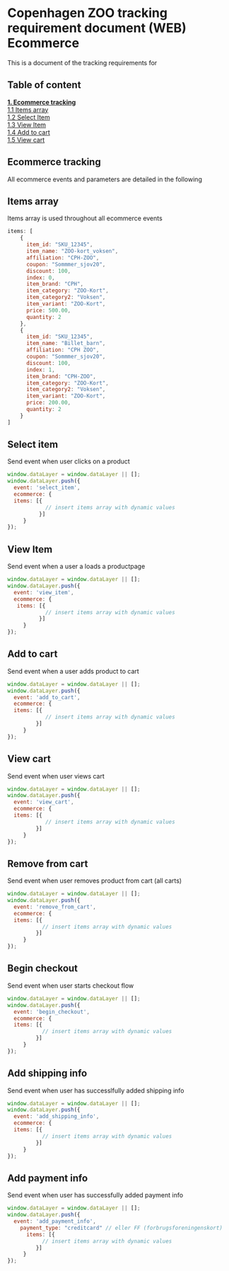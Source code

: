 # Copenhagen ZOO tracking requirement document (WEB) Ecommerce 
This is a document of the tracking requirements for

## Table of content
[**1. Ecommerce tracking**](#ecommerce-tracking) <br/>
[1.1 Items array](#items-array) <br/>
[1.2 Select Item](#select-item) <br/>
[1.3 View Item](#view-item) <br/>
[1.4 Add to cart](#add-to-cart) <br/>
[1.5 View cart](#view-cart) <br/>

## Ecommerce tracking
All ecommerce events and parameters are detailed in the following

## Items array
Items array is used throughout all ecommerce events   
````javascript
items: [
    {
      item_id: "SKU_12345",
      item_name: "ZOO-kort_voksen",
      affiliation: "CPH-ZOO",
      coupon: "Sommmer_sjov20",
      discount: 100,
      index: 0,
      item_brand: "CPH",
      item_category: "ZOO-Kort",
      item_category2: "Voksen",
      item_variant: "ZOO-Kort",
      price: 500.00,
      quantity: 2
    },
    {
      item_id: "SKU_12345",
      item_name: "Billet_barn",
      affiliation: "CPH ZOO",
      coupon: "Sommmer_sjov20",
      discount: 100,
      index: 1,
      item_brand: "CPH-ZOO",
      item_category: "ZOO-Kort",
      item_category2: "Voksen",
      item_variant: "ZOO-Kort",
      price: 200.00,
      quantity: 2
    }
]
````

## Select item
Send event when user clicks on a product
````javascript
window.dataLayer = window.dataLayer || [];
window.dataLayer.push({
  event: 'select_item',
  ecommerce: {
  items: [{ 
            // insert items array with dynamic values   
          }]    
     }
});
````

## View Item
Send event when a user a loads a productpage 
````javascript
window.dataLayer = window.dataLayer || [];
window.dataLayer.push({
  event: 'view_item',
  ecommerce: {
   items: [{ 
            // insert items array with dynamic values   
          }]    
     }
});
````

## Add to cart
Send event when a user adds product to cart
````javascript
window.dataLayer = window.dataLayer || [];
window.dataLayer.push({
  event: 'add_to_cart',
  ecommerce: {
  items: [{ 
            // insert items array with dynamic values   
         }]    
     }
});  
````

## View cart
Send event when user views cart
````javascript
window.dataLayer = window.dataLayer || [];
window.dataLayer.push({
  event: 'view_cart',
  ecommerce: {
  items: [{ 
            // insert items array with dynamic values   
         }]    
     }
});
````

## Remove from cart
Send event when user removes product from cart (all carts) 
````javascript
window.dataLayer = window.dataLayer || [];
window.dataLayer.push({
  event: 'remove_from_cart',
  ecommerce: {
  items: [{ 
           // insert items array with dynamic values   
         }]    
     }
});
````

## Begin checkout
Send event when user starts checkout flow
````javascript
window.dataLayer = window.dataLayer || [];
window.dataLayer.push({
  event: 'begin_checkout',
  ecommerce: {
  items: [{ 
           // insert items array with dynamic values   
         }]    
     }
});
````

## Add shipping info
Send event when user has successlfully added shipping info 
````javascript
window.dataLayer = window.dataLayer || [];
window.dataLayer.push({
  event: 'add_shipping_info',
  ecommerce: {
  items: [{ 
           // insert items array with dynamic values   
         }]    
     }
});
````

## Add payment info 
Send event when user has successfully added payment info
````javascript
window.dataLayer = window.dataLayer || [];
window.dataLayer.push({
  event: 'add_payment_info',
    payment_type: "creditcard" // eller FF (forbrugsforeningenskort) 
      items: [{ 
           // insert items array with dynamic values   
         }]    
     }
});
````

